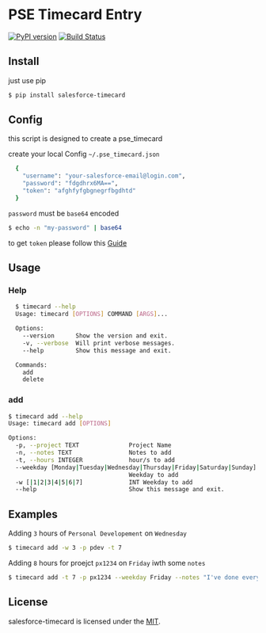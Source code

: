 # PSE Timecard Entry


[![PyPI version](https://badge.fury.io/py/salesforce-timecard.svg)](https://badge.fury.io/py/salesforce-timecard)
[![Build Status](https://api.travis-ci.org/giuliocalzolari/salesforce-timecard.svg?branch=master)](https://travis-ci.org/giuliocalzolari/salesforce-timecard/)

## Install
just use pip

```bash
$ pip install salesforce-timecard
```

## Config
this script is designed to create a pse_timecard

create your local Config `~/.pse_timecard.json`

```bash
  {
    "username": "your-salesforce-email@login.com",
    "password": "fdgdhrx6MA==",
    "token": "afghfyfgbgnegrfbgdhtd"
  }
```

`password` must be `base64` encoded

```bash
$ echo -n "my-password" | base64
```

to get `token` please follow this [Guide](https://onlinehelp.coveo.com/en/ces/7.0/administrator/getting_the_security_token_for_your_salesforce_account.htm)


## Usage
### Help
```bash
  $ timecard --help
  Usage: timecard [OPTIONS] COMMAND [ARGS]...

  Options:
    --version      Show the version and exit.
    -v, --verbose  Will print verbose messages.
    --help         Show this message and exit.

  Commands:
    add
    delete
```

### add

```bash
$ timecard add --help
Usage: timecard add [OPTIONS]

Options:
  -p, --project TEXT              Project Name
  -n, --notes TEXT                Notes to add
  -t, --hours INTEGER             hour/s to add
  --weekday [Monday|Tuesday|Wednesday|Thursday|Friday|Saturday|Sunday]
                                  Weekday to add
  -w [|1|2|3|4|5|6|7]             INT Weekday to add
  --help                          Show this message and exit.
```

## Examples

Adding `3` hours of `Personal Developement` on `Wednesday`

```bash
$ timecard add -w 3 -p pdev -t 7
```

Adding `8` hours for proejct `px1234` on `Friday` iwth some `notes`

```bash
$ timecard add -t 7 -p px1234 --weekday Friday --notes "I've done everything!"
```

License
-------

salesforce-timecard is licensed under the [MIT](LICENSE).
